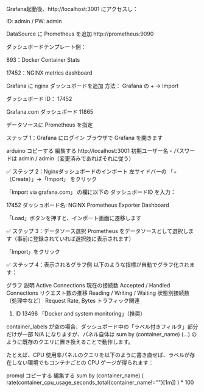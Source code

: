 Grafana起動後、http://localhost:3001 にアクセスし：

ID: admin / PW: admin

DataSource に Prometheus を追加
http://prometheus:9090

ダッシュボードテンプレート例：

893：Docker Container Stats

17452：NGINX metrics dashboard

 Grafana に nginx ダッシュボードを追加
方法：
Grafana の + → Import

ダッシュボード ID： 17452

Grafana.com ダッシュボード 11865

データソースに Prometheus を指定


ステップ 1：Grafana にログイン
ブラウザで Grafana を開きます

arduino
コピーする
編集する
http://localhost:3001
初期ユーザー名・パスワードは admin / admin（変更済みであればそれに従う）

✅ ステップ 2：Nginxダッシュボードのインポート
左サイドバーの 「+（Create）」→「Import」 をクリック

「Import via grafana.com」 の欄に以下の ダッシュボードID を入力：

17452
ダッシュボード名: NGINX Prometheus Exporter Dashboard

「Load」ボタンを押すと、インポート画面に遷移します

✅ ステップ 3：データソース選択
Prometheus をデータソースとして選択します（事前に登録されていれば選択肢に表示されます）

「Import」をクリック

✅ ステップ 4：表示されるグラフ例
以下のような指標が自動でグラフ化されます：

グラフ	説明
Active Connections	現在の接続数
Accepted / Handled Connections	リクエスト数の推移
Reading / Writing / Waiting	状態別接続数（処理中など）
Request Rate, Bytes	トラフィック関連

1. ID 13496 「Docker and system monitoring」（推奨）

container_labels が空の場合、ダッシュボード中の「ラベル付きフィルタ」部分だけが一部 N/A になりますが、パネル自体は sum by (container_name) (…) のように既存のクエリに置き換えることで動作します。

たとえば、CPU 使用率パネルのクエリを以下のように書き直せば、ラベルが存在しない環境でもコンテナごとの CPU ゲージが得られます：

promql
コピーする
編集する
sum by (container_name) (
  rate(container_cpu_usage_seconds_total{container_name!=""}[1m])
) * 100
